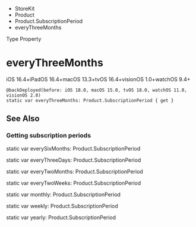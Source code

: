 

- StoreKit
- Product
- Product.SubscriptionPeriod
-  everyThreeMonths 

Type Property

# everyThreeMonths

iOS 16.4+iPadOS 16.4+macOS 13.3+tvOS 16.4+visionOS 1.0+watchOS 9.4+

``` source
@backDeployed(before: iOS 18.0, macOS 15.0, tvOS 18.0, watchOS 11.0, visionOS 2.0)
static var everyThreeMonths: Product.SubscriptionPeriod { get }
```

## See Also

### Getting subscription periods

static var everySixMonths: Product.SubscriptionPeriod

static var everyThreeDays: Product.SubscriptionPeriod

static var everyTwoMonths: Product.SubscriptionPeriod

static var everyTwoWeeks: Product.SubscriptionPeriod

static var monthly: Product.SubscriptionPeriod

static var weekly: Product.SubscriptionPeriod

static var yearly: Product.SubscriptionPeriod

